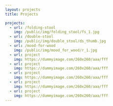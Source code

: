 ```yaml
---
layout: projects
title: Projects

projects:
  - url: /folding-stool
    img: /public/img/folding_stool/fs_1.jpg
  - url: /double-stool
    img: /public/img/double_stool/ds_thumb.jpg
  - url: /mood-for-wood
    img: /public/img/mood_for_wood/r_1.jpg
  - url: project
    img: https://dummyimage.com/260x260/aaa/fff
  - url: project
    img: https://dummyimage.com/260x260/aaa/fff
  - url: project
    img: https://dummyimage.com/260x260/aaa/fff
  - url: project
    img: https://dummyimage.com/260x260/aaa/fff
  - url: project
    img: https://dummyimage.com/260x260/aaa/fff
---
```

